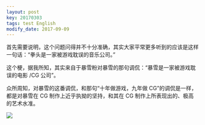 ```yaml
---
layout: post
key: 20170303
tags: test English
modify_date: 2017-09-09
---
```


首先需要说明，这个问题问得并不十分准确，其实大家平常更多听到的应该是这样一句话：“拳头是一家被游戏耽误的音乐公司。”

这个梗，据我所知，其实来自于暴雪粉对暴雪的那句调侃：“暴雪是一家被游戏耽误的电影 /CG 公司”。

众所周知，对暴雪的这番调侃，和那句“十年做游戏，九年做 CG”的调侃是一样，都是对暴雪在 CG 制作上近乎执拗的坚持，和其在 CG 制作上所表现出的、极高的艺术水准。

![](http://pic3.zhimg.com/70/v2-07b2b830d513c4e6583945670741c102_b.jpg)